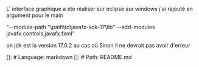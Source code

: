 L' interface graphique a été réaliser sur eclipse sur windows
j'ai rajouté en argument pour le main 

"--module-path "\path\to\javafx-sdk-17\lib" --add-modules javafx.controls,javafx.fxml"

on jdk  est la version 17.0.2 au cas où
Sinon il ne devrait pas avoir d'erreur

[]: # Language: markdown
[]: # Path: README.md


